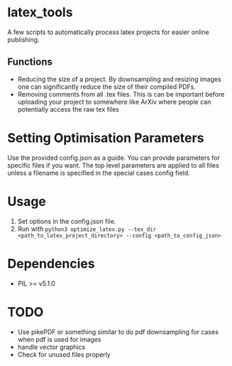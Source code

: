 # latex_tools
A few scripts to automatically process latex projects for easier online publishing.

## Functions
* Reducing the size of a project. By downsampling and resizing images one can significantly reduce the size of their compiled PDFs.
* Removing comments from all .tex files. This is can be important before uploading your project to somewhere like ArXiv where people can potentially access the raw tex files

# Setting Optimisation Parameters
Use the provided config.json as a guide. You can provide parameters for specific files if you want. The top level parameters are applied to all files unless a filename is specified in the special cases config field.

# Usage
1. Set options in the config.json file.
2. Run with ```python3 optimize_latex.py --tex_dir <path_to_latex_project_directory> --config <path_to_config_json>```

# Dependencies
* PIL >= v5.1.0

# TODO
* Use pikePDF or something similar to do pdf downsampling for cases when pdf is used for images
* handle vector graphics 
* Check for unused files properly